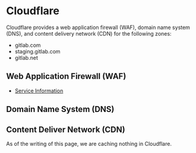 # Cloudflare

Cloudflare provides a web application firewall (WAF), domain name system
(DNS), and content delivery network (CDN) for the following zones:

- gitlab.com
- staging.gitlab.com
- gitlab.net

## Web Application Firewall (WAF)

* [Service Information](../docs/waf/service-waf.md)

## Domain Name System (DNS)

## Content Deliver Network (CDN)

As of the writing of this page, we are caching nothing in Cloudflare.
